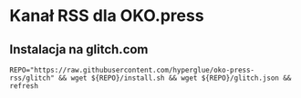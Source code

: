 # Kanał RSS dla OKO.press

## Instalacja na glitch.com
```
REPO="https://raw.githubusercontent.com/hyperglue/oko-press-rss/glitch" && wget ${REPO}/install.sh && wget ${REPO}/glitch.json && refresh
```
